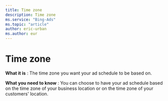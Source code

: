 ```yaml
---
title: Time zone
description: Time zone
ms.service: "Bing-Ads"
ms.topic: "article"
author: eric-urban
ms.author: eur
---
```


# Time zone

**What it is** : The time zone you want your ad schedule to be based on.

**What you need to know** : You can choose to have your ad schedule based on the time zone of your business location or on the time zone of your customers' location.


